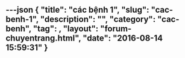 ---json
{
    "title": "các bệnh 1",
    "slug": "cac-benh-1",
    "description": "",
    "category": "cac-benh",
    "tag": ,
    "layout": "forum-chuyentrang.html",
    "date": "2016-08-14 15:59:31"
}
---
